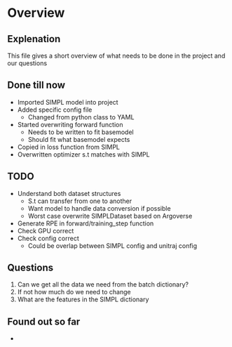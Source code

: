 # Overview
## Explenation
This file gives a short overview of what needs to be done in the project and our questions


## Done till now
-  Imported SIMPL model into project
- Added specific config file
    - Changed from python class to YAML
- Started overwriting forward function
    - Needs to be written to fit basemodel
    - Should fit what basemodel expects
- Copied in loss function from SIMPL
- Overwritten optimizer s.t matches with SIMPL



## TODO

- Understand both dataset structures
    - S.t can transfer from one to another
    - Want model to handle data conversion if possible
    - Worst case overwrite SIMPLDataset based on Argoverse
- Generate RPE in forward/training_step function
- Check GPU correct
- Check config correct
    - Could be overlap between SIMPL config and unitraj config



## Questions
1. Can we get all the data we need from the batch dictionary? 
2. If not how much do we need to change
3. What are the features in the SIMPL dictionary


## Found out so far
- 